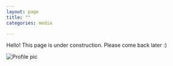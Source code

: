 ```yaml
---
layout: page
title: ""
categories: media

---
```


Hello! This page is under construction. Please come back later :)

![Profile pic]([https://user-images.githubusercontent.com/4943215/55412536-edbba180-5567-11e9-9c70-6d33bca3f8ed.jpg](https://github.com/sonjasav/sonjasav.github.io/blob/9c57ab50d6f4ceff34c9fecdc5409c075cd5922a/profilepic.JPG))
